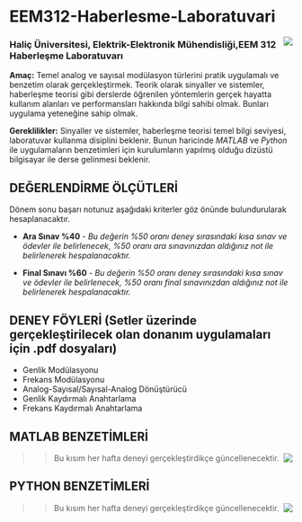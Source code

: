 # EEM312-Haberlesme-Laboratuvari
<img align="right" src="https://www.tercihrobotu.com.tr/MediaFiles/Universities/Logos/LGB_2019_1.png">

### Haliç Üniversitesi, Elektrik-Elektronik Mühendisliği,EEM 312 Haberleşme Laboratuvarı

**Amaç:** Temel analog ve sayısal modülasyon türlerini pratik uygulamalı ve benzetim olarak gerçekleştirmek. Teorik olarak sinyaller ve sistemler, haberleşme teorisi gibi derslerde öğrenilen yöntemlerin gerçek hayatta kullanım alanları ve performansları hakkında bilgi sahibi olmak. Bunları uygulama yeteneğine sahip olmak.

**Gereklilikler:** Sinyaller ve sistemler, haberleşme teorisi temel bilgi seviyesi, laboratuvar kullanma disiplini beklenir. Bunun haricinde *MATLAB* ve *Python* ile uygulamaların benzetimleri için kurulumların yapılmış olduğu dizüstü bilgisayar ile derse gelinmesi beklenir.



## DEĞERLENDİRME ÖLÇÜTLERİ

Dönem sonu başarı notunuz aşağıdaki kriterler göz önünde bulundurularak hesaplanacaktır. 

* **Ara Sınav %40** - *Bu değerin %50 oranı deney sırasındaki kısa sınav ve ödevler ile belirlenecek, %50 oranı ara sınavınızdan aldığınız not ile belirlenerek hespalanacaktır.*

* **Final Sınavı %60** - *Bu değerin %50 oranı deney sırasındaki kısa sınav ve ödevler ile belirlenecek, %50 oranı final sınavınızdan  aldığınız not ile belirlenerek hespalanacaktır.*

## DENEY FÖYLERİ (Setler üzerinde gerçekleştirilecek olan donanım uygulamaları için .pdf dosyaları) 
- Genlik Modülasyonu
- Frekans Modülasyonu
- Analog-Sayısal/Sayısal-Analog Dönüştürücü
- Genlik Kaydırmalı Anahtarlama
- Frekans Kaydırmalı Anahtarlama

## MATLAB BENZETİMLERİ
<img align="right" src="https://www.computerhope.com/jargon/m/matlab-logo.jpg">


>> Bu kısım her hafta deneyi gerçekleştirdikçe güncellenecektir. 








## PYTHON BENZETİMLERİ
<img align="right" src="https://www.101computing.net/wp/wp-content/uploads/python-logo-1.png">


>> Bu kısım her hafta deneyi gerçekleştirdikçe güncellenecektir. 

